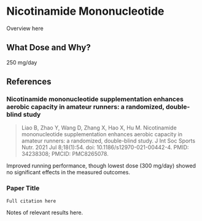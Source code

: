 # Nicotinamide Mononucleotide
Overview here

## What Dose and Why?
250 mg/day

## References

### Nicotinamide mononucleotide supplementation enhances aerobic capacity in amateur runners: a randomized, double-blind study
> Liao B, Zhao Y, Wang D, Zhang X, Hao X, Hu M. Nicotinamide mononucleotide supplementation enhances aerobic capacity in amateur runners: a randomized, double-blind study. J Int Soc Sports Nutr. 2021 Jul 8;18(1):54. doi: 10.1186/s12970-021-00442-4. PMID: 34238308; PMCID: PMC8265078.

Improved running performance, though lowest dose (300 mg/day) showed no significant effects in the measured outcomes.

### Paper Title
```
Full citation here
```
Notes of relevant results here.